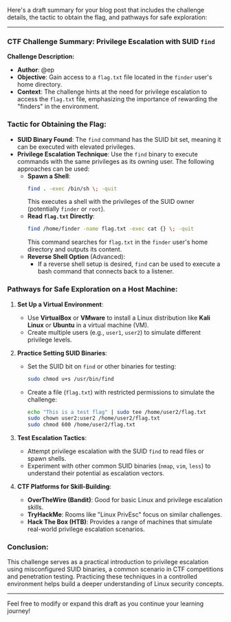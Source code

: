 Here's a draft summary for your blog post that includes the challenge details, the tactic to obtain the flag, and pathways for safe exploration:

---

### **CTF Challenge Summary: Privilege Escalation with SUID `find`**

**Challenge Description:**
- **Author**: @ep
- **Objective**: Gain access to a `flag.txt` file located in the `finder` user's home directory.
- **Context**: The challenge hints at the need for privilege escalation to access the `flag.txt` file, emphasizing the importance of rewarding the "finders" in the environment.

### **Tactic for Obtaining the Flag:**
- **SUID Binary Found**: The `find` command has the SUID bit set, meaning it can be executed with elevated privileges.
- **Privilege Escalation Technique**: Use the `find` binary to execute commands with the same privileges as its owning user. The following approaches can be used:
  - **Spawn a Shell**:
    ```bash
    find . -exec /bin/sh \; -quit
    ```
    This executes a shell with the privileges of the SUID owner (potentially `finder` or `root`).
  - **Read `flag.txt` Directly**:
    ```bash
    find /home/finder -name flag.txt -exec cat {} \; -quit
    ```
    This command searches for `flag.txt` in the `finder` user's home directory and outputs its content.
  - **Reverse Shell Option** (Advanced):
    - If a reverse shell setup is desired, `find` can be used to execute a bash command that connects back to a listener.

### **Pathways for Safe Exploration on a Host Machine:**

1. **Set Up a Virtual Environment**:
   - Use **VirtualBox** or **VMware** to install a Linux distribution like **Kali Linux** or **Ubuntu** in a virtual machine (VM).
   - Create multiple users (e.g., `user1`, `user2`) to simulate different privilege levels.

2. **Practice Setting SUID Binaries**:
   - Set the SUID bit on `find` or other binaries for testing:
     ```bash
     sudo chmod u+s /usr/bin/find
     ```
   - Create a file (`flag.txt`) with restricted permissions to simulate the challenge:
     ```bash
     echo "This is a test flag" | sudo tee /home/user2/flag.txt
     sudo chown user2:user2 /home/user2/flag.txt
     sudo chmod 600 /home/user2/flag.txt
     ```

3. **Test Escalation Tactics**:
   - Attempt privilege escalation with the SUID `find` to read files or spawn shells.
   - Experiment with other common SUID binaries (`nmap`, `vim`, `less`) to understand their potential as escalation vectors.

4. **CTF Platforms for Skill-Building**:
   - **OverTheWire (Bandit)**: Good for basic Linux and privilege escalation skills.
   - **TryHackMe**: Rooms like "Linux PrivEsc" focus on similar challenges.
   - **Hack The Box (HTB)**: Provides a range of machines that simulate real-world privilege escalation scenarios.

### **Conclusion:**
This challenge serves as a practical introduction to privilege escalation using misconfigured SUID binaries, a common scenario in CTF competitions and penetration testing. Practicing these techniques in a controlled environment helps build a deeper understanding of Linux security concepts.

---

Feel free to modify or expand this draft as you continue your learning journey!
